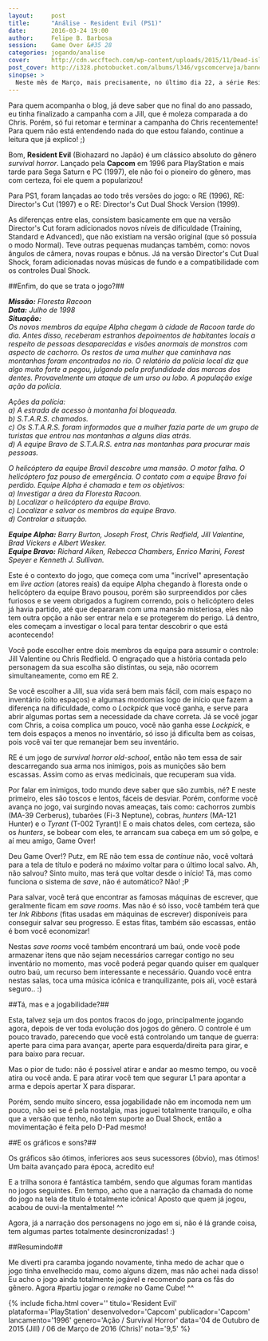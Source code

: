```yaml
---
layout:     post
title:      "Análise - Resident Evil (PS1)"
date:       2016-03-24 19:00
author:     Felipe B. Barbosa
session:    Game Over &#35 28
categories: jogando/analise
cover:      http://cdn.wccftech.com/wp-content/uploads/2015/11/Dead-island-cover.png
post_cover: http://i328.photobucket.com/albums/l346/vgscomcerveja/banner3_1_zpsplzx2idj.jpg
sinopse: >
  Neste mês de Março, mais precisamente, no último dia 22, a série Resident Evil completou 20 anos! E nada melhor para comemorar do rejogar o primeiro game da série no bom e velho PS1, né?
---
```

Para quem acompanha o blog, já deve saber que no final do ano passado, eu tinha finalizado a campanha com a Jill, que é moleza comparada a do Chris. Porém, só fui retomar e terminar a campanha do Chris recentemente! Para quem não está entendendo nada do que estou falando, continue a leitura que já explico! ;)

Bom, **Resident Evil** (Biohazard no Japão) é um clássico absoluto do gênero *survival horror*. Lançado pela **Capcom** em 1996 para PlayStation e mais tarde para Sega Saturn e PC (1997), ele não foi o pioneiro do gênero, mas com certeza, foi ele quem a popularizou!

Para PS1, foram lançadas ao todo três versões do jogo: o RE (1996), RE: Director's Cut (1997) e o RE: Director's Cut Dual Shock Version (1999).

As diferenças entre elas, consistem basicamente em que na versão Director's Cut foram adicionados novos níveis de dificuldade (Training, Standard e Advanced), que não existiam na versão original (que só possuia o modo Normal). Teve outras pequenas mudanças também, como: novos ângulos de câmera, novas roupas e bônus. Já na versão Director's Cut Dual Shock, foram adicionadas novas músicas de fundo e a compatibilidade com os controles Dual Shock.

##Enfim, do que se trata o jogo?##

*__Missão:__ Floresta Racoon  
__Data:__ Julho de 1998  
__Situação:__  
Os novos membros da equipe Alpha chegam à cidade de Racoon tarde do dia. Antes disso, receberam estranhos depoimentos de habitantes locais a respeito de pessoas desaparecidas e visões anormais de monstros com aspecto de cachorro. Os restos de uma mulher que caminhava nas montanhas foram encontrados no rio. O relatório da polícia local diz que algo muito forte a pegou, julgando pela profundidade das marcas dos dentes. Provavelmente um ataque de um urso ou lobo. A população exige ação da polícia.*

*Ações da polícia:  
a) A estrada de acesso à montanha foi bloqueada.  
b) S.T.A.R.S. chamados.  
c) Os S.T.A.R.S. foram informados que a mulher fazia parte de um grupo de turistas que entrou nas montanhas a alguns dias atrás.  
d) A equipe Bravo de S.T.A.R.S. entra nas montanhas para procurar mais pessoas.*

*O helicóptero da equipe Bravil descobre uma mansão. O motor falha. O helicóptero faz pouso de emergência. O contato com a equipe Bravo foi perdido. Equipe Alpha é chamada e tem os objetivos:  
a) Investigar a área da Floresta Racoon.  
b) Localizar o helicóptero da equipe Bravo.  
c) Localizar e salvar os membros da equipe Bravo.  
d) Controlar a situação.*

*__Equipe Alpha:__ Barry Burton, Joseph Frost, Chris Redfield, Jill Valentine, Brad Vickers e Albert Wesker.  
__Equipe Bravo:__ Richard Aiken, Rebecca Chambers, Enrico Marini, Forest Speyer e Kenneth J. Sullivan.*

Este é o contexto do jogo, que começa com uma "incrível" apresentação em *live action* (atores reais) da equipe Alpha chegando à floresta onde o helicóptero da equipe Bravo pousou, porém são surpreendidos por cães furiosos e se veem obrigados a fugirem correndo, pois o helicóptero deles já havia partido, até que depararam com uma mansão misteriosa, eles não tem outra opção a não ser entrar nela e se protegerem do perigo. Lá dentro, eles começam a investigar o local para tentar descobrir o que está acontecendo!

Você pode escolher entre dois membros da equipa para assumir o controle: Jill Valentine ou Chris Redfield. O engraçado que a história contada pelo personagem da sua escolha são distintas, ou seja, não ocorrem simultaneamente, como em RE 2.

Se você escolher a Jill, sua vida será bem mais fácil, com mais espaço no inventário (oito espaços) e algumas mordomias logo de início que fazem a diferença na dificuldade, como o *Lockpick* que você ganha, e serve para abrir algumas portas sem a necessidade da chave correta. Já se você jogar com Chris, a coisa complica um pouco, você não ganha esse *Lockpick*, e tem dois espaços a menos no inventário, só isso já dificulta bem as coisas, pois você vai ter que remanejar bem seu inventário.

RE é um jogo de *survival horror old-school*, então não tem essa de sair descarregando sua arma nos inimigos, pois as munições são bem escassas. Assim como as ervas medicinais, que recuperam sua vida.

Por falar em inimigos, todo mundo deve saber que são zumbis, né? E neste primeiro, eles são toscos e lentos, fáceis de desviar. Porém, conforme você avança no jogo, vai surgindo novas ameaças, tais como: cachorros zumbis (MA-39 Cerberus), tubarões (Fi-3 Neptune), cobras, *hunters* (MA-121 Hunter) e o *Tyrant* (T-002 Tyrant)! E o mais chatos deles, com certeza, são os *hunters*, se bobear com eles, te arrancam sua cabeça em um só golpe, e aí meu amigo, Game Over!

Deu Game Over!? Putz, em RE não tem essa de *continue* não, você voltará para a tela de título e poderá no máximo voltar para o último local salvo. Ah, não salvou? Sinto muito, mas terá que voltar desde o início! Tá, mas como funciona o sistema de *save*, não é automático? Não! ;P

Para salvar, você terá que encontrar as famosas máquinas de escrever, que geralmente ficam em *save rooms*. Mas não é só isso, você também terá que ter *Ink Ribbons* (fitas usadas em máquinas de escrever) disponíveis para conseguir salvar seu progresso. E estas fitas, também são escassas, então é bom você economizar!

Nestas *save rooms* você também encontrará um baú, onde você pode armazenar itens que não sejam necessários carregar contigo no seu inventário no momento, mas você poderá pegar quando quiser em qualquer outro baú, um recurso bem interessante e necessário. Quando você entra nestas salas, toca uma música icônica e tranquilizante, pois ali, você estará seguro.. :)

##Tá, mas e a jogabilidade?##

Esta, talvez seja um dos pontos fracos do jogo, principalmente jogando agora, depois de ver toda evolução dos jogos do gênero. O controle é um pouco travado, parecendo que você está controlando um tanque de guerra: aperte para cima para avançar, aperte para esquerda/direita para girar, e para baixo para recuar.

Mas o pior de tudo: não é possível atirar e andar ao mesmo tempo, ou você atira ou você anda. E para atirar você tem que segurar L1 para apontar a arma e depois apertar X para disparar.

Porém, sendo muito sincero, essa jogabilidade não em incomoda nem um pouco, não sei se é pela nostalgia, mas joguei totalmente tranquilo, e olha que a versão que tenho, não tem suporte ao Dual Shock, então a movimentação é feita pelo D-Pad mesmo!

##E os gráficos e sons?##

Os gráficos são ótimos, inferiores aos seus sucessores (óbvio), mas ótimos! Um baita avançado para época, acredito eu!

E a trilha sonora é fantástica também, sendo que algumas foram mantidas no jogos seguintes. Em tempo, acho que a narração da chamada do nome do jogo na tela de título é totalmente icônica! Aposto que quem já jogou, acabou de ouvi-la mentalmente! ^^

Agora, já a narração dos personagens no jogo em si, não é lá grande coisa, tem algumas partes totalmente desincronizadas! :)

##Resumindo##

Me diverti pra caramba jogando novamente, tinha medo de achar que o jogo tinha envelhecido mau, como alguns dizem, mas não achei nada disso! Eu acho o jogo ainda totalmente jogável e recomendo para os fãs do gênero. Agora #partiu jogar o *remake* no Game Cube! ^^

{% include ficha.html
  cover=''
  titulo='Resident Evil'
  plataforma='PlayStation'
  desenvolvedor='Capcom'
  publicador='Capcom'
  lancamento='1996'
  genero='Ação / Survival Horror'
  data='04 de Outubro de 2015 (Jill) / 06 de Março de 2016 (Chris)'
  nota='9,5' %}
